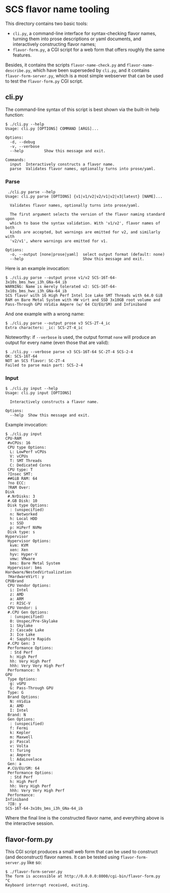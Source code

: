 # SCS flavor name tooling

This directory contains two basic tools:

- `cli.py`, a command-line interface for syntax-checking flavor names, turning them into prose descriptions
  or yaml documents, and interactively constructing flavor names;
- `flavor-form.py`, a CGI script for a web form that offers roughly the same features.

Besides, it contains the scripts `flavor-name-check.py` and `flavor-name-describe.py`, which have been
superseded by `cli.py`, and it contains `flavor-form-server.py`, which is a most simple webserver that can
be used to test the `flavor-form.py` CGI script.

## cli.py

The command-line syntax of this script is best shown via the built-in help function:

```console
$ ./cli.py --help
Usage: cli.py [OPTIONS] COMMAND [ARGS]...

Options:
  -d, --debug
  -v, --verbose
  --help         Show this message and exit.

Commands:
  input  Interactively constructs a flavor name.
  parse  Validates flavor names, optionally turns into prose/yaml.
```

### Parse

```console
 ./cli.py parse --help
Usage: cli.py parse [OPTIONS] {v1|v1/v2|v2/v1|v2|v3|latest} [NAME]...

  Validates flavor names, optionally turns into prose/yaml.

  The first argument selects the version of the flavor naming standard upon
  which to base the syntax validation. With 'v1/v2', flavor names of both
  kinds are accepted, but warnings are emitted for v2, and similarly with
  'v2/v1', where warnings are emitted for v1.

Options:
  -o, --output [none|prose|yaml]  select output format (default: none)
  --help                          Show this message and exit.
```

Here is an example invocation:

```console
$ ./cli.py parse --output prose v1/v2 SCS-16T-64-3x10s_bms_hwv_i3h_GNa-64_ib 
WARNING: Name is merely tolerated v2: SCS-16T-64-3x10s_bms_hwv_i3h_GNa-64_ib
SCS flavor with 16 High Perf Intel Ice Lake SMT Threads with 64.0 GiB RAM on Bare Metal System with HW virt and SSD 3x10GB root volume and Pass-Through GPU nVidia Ampere (w/ 64 CU/EU/SM) and Infiniband
```

And one example with a wrong name:

```console
$ ./cli.py parse --output prose v3 SCS-2T-4_ic
Extra characters: _ic: SCS-2T-4_ic
```

Noteworthy: if `--verbose` is used, the output format `none` will produce an output for every name (even
those that are valid):

```console
$ ./cli.py --verbose parse v3 SCS-16T-64 SC-2T-4 SCS-2-4
OK: SCS-16T-64
NOT an SCS flavor: SC-2T-4
Failed to parse main part: SCS-2-4
```

### Input

```console
$ ./cli.py input --help
Usage: cli.py input [OPTIONS]

  Interactively constructs a flavor name.

Options:
  --help  Show this message and exit.
```

Example invocation:

```console
$ ./cli.py input
CPU-RAM
 #vCPUs: 16
 CPU type Options:
  L: LowPerf vCPUs
  V: vCPUs
  T: SMT Threads
  C: Dedicated Cores
 CPU type: T
 ?Insec SMT: 
 ##GiB RAM: 64
 ?no ECC: 
 ?RAM Over: 
Disk
 #.NrDisks: 3
 #.GB Disk: 10
 Disk type Options:
  : (unspecified)
  n: Networked
  h: Local HDD
  s: SSD
  p: HiPerf NVMe
 Disk type: s
Hypervisor
 Hypervisor Options:
  kvm: KVM
  xen: Xen
  hyv: Hyper-V
  vmw: VMware
  bms: Bare Metal System
 Hypervisor: bms
Hardware/NestedVirtualization
 ?HardwareVirt: y
CPUBrand
 CPU Vendor Options:
  i: Intel
  z: AMD
  a: ARM
  r: RISC-V
 CPU Vendor: i
 #.CPU Gen Options:
  : (unspecified)
  0: Unspec/Pre-Skylake
  1: Skylake
  2: Cascade Lake
  3: Ice Lake
  4: Sapphire Rapids
 #.CPU Gen: 3
 Performance Options:
  : Std Perf
  h: High Perf
  hh: Very High Perf
  hhh: Very Very High Perf
 Performance: h
GPU
 Type Options:
  g: vGPU
  G: Pass-Through GPU
 Type: G
 Brand Options:
  N: nVidia
  A: AMD
  I: Intel
 Brand: N
 Gen Options:
  : (unspecified)
  f: Fermi
  k: Kepler
  m: Maxwell
  p: Pascal
  v: Volta
  t: Turing
  a: Ampere
  l: AdaLovelace
 Gen: a
 #.CU/EU/SM: 64
 Performance Options:
  : Std Perf
  h: High Perf
  hh: Very High Perf
  hhh: Very Very High Perf
 Performance: 
Infiniband
 ?IB: y
SCS-16T-64-3x10s_bms_i3h_GNa-64_ib
```

Where the final line is the constructed flavor name, and everything above is the interactive session.

## flavor-form.py

This CGI script produces a small web form that can be used to construct (and deconstruct) flavor names. It
can be tested using `flavor-form-server.py` like so:

```console
$ ./flavor-form-server.py 
The form is accessible at http://0.0.0.0:8000/cgi-bin/flavor-form.py
^C
Keyboard interrupt received, exiting.
```
